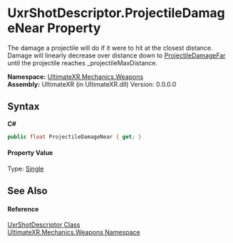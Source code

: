 # UxrShotDescriptor.ProjectileDamageNear Property 
 

The damage a projectile will do if it were to hit at the closest distance. Damage will linearly decrease over distance down to <a href="P_UltimateXR_Mechanics_Weapons_UxrShotDescriptor_ProjectileDamageFar">ProjectileDamageFar</a> until the projectile reaches _projectileMaxDistance.

**Namespace:**&nbsp;<a href="N_UltimateXR_Mechanics_Weapons">UltimateXR.Mechanics.Weapons</a><br />**Assembly:**&nbsp;UltimateXR (in UltimateXR.dll) Version: 0.0.0.0

## Syntax

**C#**<br />
``` C#
public float ProjectileDamageNear { get; }
```


#### Property Value
Type: <a href="https://docs.microsoft.com/dotnet/api/system.single" target="_blank" rel="noopener noreferrer">Single</a>

## See Also


#### Reference
<a href="T_UltimateXR_Mechanics_Weapons_UxrShotDescriptor">UxrShotDescriptor Class</a><br /><a href="N_UltimateXR_Mechanics_Weapons">UltimateXR.Mechanics.Weapons Namespace</a><br />